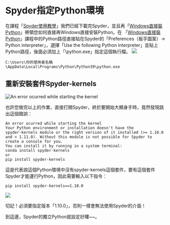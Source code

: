 # Spyder指定Python環境
在課程「[Spyder使用教學](/class?c=1&a=26)」我們已經下載完Spyder，並且再「[Windows直接裝Python](/class?c=1&a=27)」帶領您如何直接再Windows直接安裝Python。在 「[Windows直接裝Python](/class?c=1&a=27)」課程中的Python路徑直接貼在Spyder的「Preferences（板手圖案）-> Python interpreter」，選擇「Use the following Python interpreter」並貼上Python路徑，後面必須加上「\python.exe」指定這個執行檔。
![](https://i.imgur.com/B0AkFtz.png)
```
C:\Users\你的使用者名稱\AppData\Local\Programs\Python\Python39\python.exe
```

## 重新安裝套件Spyder-kernels
![An error ocurred while starting the kernel](https://i.imgur.com/O18jHLi.png)

也許您做完以上的作業，直接打開Spyder，終於要開始大顯身手時，竟然發現跳出這個錯誤：

```
An error ocurred while starting the kernel
Your Python environment or installation doesn't have the spyder‑kernels module or the right version of it installed (>= 1.10.0 and < 1.11.0). Without this module is not possible for Spyder to create a console for you.
You can install it by running in a system terminal:
conda install spyder‑kernels
or
pip install spyder‑kernels
```

這是代表說這個Python環境中沒有spyder-kernels這個套件，要有這個套件Spyder才能運行Python，因此需要輸入以下指令：

```
pip install spyder-kernels==1.10.0
```

![](https://media.giphy.com/media/HHOedzzruPb3MMmtYx/giphy.gif)

切記！必須要指定版本「1.10.0」，否則一樣會無法使用Spyder的介面！

到這邊，Spyder的獨立Python就設定好瞜~~。
